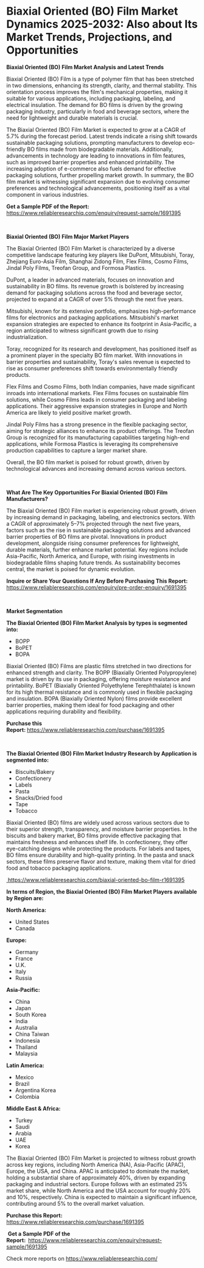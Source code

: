 <p><h1>Biaxial Oriented (BO) Film Market Dynamics 2025-2032: Also about Its Market Trends, Projections, and Opportunities</h1></p><p><strong>Biaxial Oriented (BO) Film Market Analysis and Latest Trends</strong></p>
<p><p>Biaxial Oriented (BO) Film is a type of polymer film that has been stretched in two dimensions, enhancing its strength, clarity, and thermal stability. This orientation process improves the film's mechanical properties, making it suitable for various applications, including packaging, labeling, and electrical insulation. The demand for BO films is driven by the growing packaging industry, particularly in food and beverage sectors, where the need for lightweight and durable materials is crucial.</p><p>The Biaxial Oriented (BO) Film Market is expected to grow at a CAGR of 5.7% during the forecast period. Latest trends indicate a rising shift towards sustainable packaging solutions, prompting manufacturers to develop eco-friendly BO films made from biodegradable materials. Additionally, advancements in technology are leading to innovations in film features, such as improved barrier properties and enhanced printability. The increasing adoption of e-commerce also fuels demand for effective packaging solutions, further propelling market growth. In summary, the BO film market is witnessing significant expansion due to evolving consumer preferences and technological advancements, positioning itself as a vital component in various industries.</p></p>
<p><strong>Get a Sample PDF of the Report:&nbsp;</strong> <a href="https://www.reliableresearchiq.com/enquiry/request-sample/1691395?utm_campaign=1720&utm_medium=2&utm_source=Github&utm_content=ia&utm_term=07012025&utm_id=biaxial-oriented-bo-film">https://www.reliableresearchiq.com/enquiry/request-sample/1691395</a></p>
<p>&nbsp;</p>
<p><strong>Biaxial Oriented (BO) Film Major Market Players</strong></p>
<p><p>The Biaxial Oriented (BO) Film Market is characterized by a diverse competitive landscape featuring key players like DuPont, Mitsubishi, Toray, Zhejiang Euro-Asia Film, Shanghai Zidong Film, Flex Films, Cosmo Films, Jindal Poly Films, Treofan Group, and Formosa Plastics. </p><p>DuPont, a leader in advanced materials, focuses on innovation and sustainability in BO films. Its revenue growth is bolstered by increasing demand for packaging solutions across the food and beverage sector, projected to expand at a CAGR of over 5% through the next five years.</p><p>Mitsubishi, known for its extensive portfolio, emphasizes high-performance films for electronics and packaging applications. Mitsubishi's market expansion strategies are expected to enhance its footprint in Asia-Pacific, a region anticipated to witness significant growth due to rising industrialization.</p><p>Toray, recognized for its research and development, has positioned itself as a prominent player in the specialty BO film market. With innovations in barrier properties and sustainability, Toray's sales revenue is expected to rise as consumer preferences shift towards environmentally friendly products.</p><p>Flex Films and Cosmo Films, both Indian companies, have made significant inroads into international markets. Flex Films focuses on sustainable film solutions, while Cosmo Films leads in consumer packaging and labeling applications. Their aggressive expansion strategies in Europe and North America are likely to yield positive market growth.</p><p>Jindal Poly Films has a strong presence in the flexible packaging sector, aiming for strategic alliances to enhance its product offerings. The Treofan Group is recognized for its manufacturing capabilities targeting high-end applications, while Formosa Plastics is leveraging its comprehensive production capabilities to capture a larger market share.</p><p>Overall, the BO film market is poised for robust growth, driven by technological advances and increasing demand across various sectors.</p></p>
<p>&nbsp;</p>
<p><strong>What Are The Key Opportunities For Biaxial Oriented (BO) Film Manufacturers?</strong></p>
<p><p>The Biaxial Oriented (BO) Film market is experiencing robust growth, driven by increasing demand in packaging, labeling, and electronics sectors. With a CAGR of approximately 5–7% projected through the next five years, factors such as the rise in sustainable packaging solutions and advanced barrier properties of BO films are pivotal. Innovations in product development, alongside rising consumer preferences for lightweight, durable materials, further enhance market potential. Key regions include Asia-Pacific, North America, and Europe, with rising investments in biodegradable films shaping future trends. As sustainability becomes central, the market is poised for dynamic evolution.</p></p>
<p><strong>Inquire or Share Your Questions If Any Before Purchasing This Report:</strong> <a href="https://www.reliableresearchiq.com/enquiry/pre-order-enquiry/1691395?utm_campaign=1720&utm_medium=2&utm_source=Github&utm_content=ia&utm_term=07012025&utm_id=biaxial-oriented-bo-film">https://www.reliableresearchiq.com/enquiry/pre-order-enquiry/1691395</a></p>
<p>&nbsp;</p>
<p><strong>Market Segmentation</strong></p>
<p><strong>The Biaxial Oriented (BO) Film Market Analysis by types is segmented into:</strong></p>
<p><ul><li>BOPP</li><li>BoPET</li><li>BOPA</li></ul></p>
<p><p>Biaxial Oriented (BO) Films are plastic films stretched in two directions for enhanced strength and clarity. The BOPP (Biaxially Oriented Polypropylene) market is driven by its use in packaging, offering moisture resistance and printability. BoPET (Biaxially Oriented Polyethylene Terephthalate) is known for its high thermal resistance and is commonly used in flexible packaging and insulation. BOPA (Biaxially Oriented Nylon) films provide excellent barrier properties, making them ideal for food packaging and other applications requiring durability and flexibility.</p></p>
<p><strong>Purchase this Report:&nbsp;</strong><a href="https://www.reliableresearchiq.com/purchase/1691395?utm_campaign=1720&utm_medium=2&utm_source=Github&utm_content=ia&utm_term=07012025&utm_id=biaxial-oriented-bo-film">https://www.reliableresearchiq.com/purchase/1691395</a></p>
<p>&nbsp;</p>
<p><strong>The Biaxial Oriented (BO) Film Market Industry Research by Application is segmented into:</strong></p>
<p><ul><li>Biscuits/Bakery</li><li>Confectionery</li><li>Labels</li><li>Pasta</li><li>Snacks/Dried food</li><li>Tape</li><li>Tobacco</li></ul></p>
<p><p>Biaxial Oriented (BO) films are widely used across various sectors due to their superior strength, transparency, and moisture barrier properties. In the biscuits and bakery market, BO films provide effective packaging that maintains freshness and enhances shelf life. In confectionery, they offer eye-catching designs while protecting the products. For labels and tapes, BO films ensure durability and high-quality printing. In the pasta and snack sectors, these films preserve flavor and texture, making them vital for dried food and tobacco packaging applications.</p></p>
<p><a href="https://www.reliableresearchiq.com/biaxial-oriented-bo-film-r1691395?utm_campaign=1720&utm_medium=2&utm_source=Github&utm_content=ia&utm_term=07012025&utm_id=biaxial-oriented-bo-film">&nbsp;https://www.reliableresearchiq.com/biaxial-oriented-bo-film-r1691395</a></p>
<p><strong>In terms of Region, the Biaxial Oriented (BO) Film Market Players available by Region are:</strong></p>
<p>
    <p> <strong> North America: </strong>
        <ul>
            <li>United States</li>
            <li>Canada</li>
        </ul>
        </p> 
    <p> <strong> Europe: </strong>
        <ul>
            <li>Germany</li>
            <li>France</li>
            <li>U.K.</li>
            <li>Italy</li>
            <li>Russia</li>
        </ul>
        </p> 
    <p> <strong> Asia-Pacific: </strong>
        <ul>
            <li>China</li>
            <li>Japan</li>
            <li>South Korea</li>
            <li>India</li>
            <li>Australia</li>
            <li>China Taiwan</li>
            <li>Indonesia</li>
            <li>Thailand</li>
            <li>Malaysia</li>
        </ul>
        </p> 
    <p> <strong> Latin America: </strong>
        <ul>
            <li>Mexico</li>
            <li>Brazil</li>
            <li>Argentina Korea</li>
            <li>Colombia</li>
        </ul>
        </p> 
    <p> <strong> Middle East & Africa: </strong>
        <ul>
            <li>Turkey</li>
            <li>Saudi</li>
            <li>Arabia</li>
            <li>UAE</li>
            <li>Korea</li>
        </ul>
    </p>
    </p>
<p><p>The Biaxial Oriented (BO) Film Market is projected to witness robust growth across key regions, including North America (NA), Asia-Pacific (APAC), Europe, the USA, and China. APAC is anticipated to dominate the market, holding a substantial share of approximately 40%, driven by expanding packaging and industrial sectors. Europe follows with an estimated 25% market share, while North America and the USA account for roughly 20% and 10%, respectively. China is expected to maintain a significant influence, contributing around 5% to the overall market valuation.</p></p>
<p><strong>Purchase this Report: </strong><a href="https://www.reliableresearchiq.com/purchase/1691395?utm_campaign=1720&utm_medium=2&utm_source=Github&utm_content=ia&utm_term=07012025&utm_id=biaxial-oriented-bo-film">https://www.reliableresearchiq.com/purchase/1691395</a></p>
<p>&nbsp;<strong>Get a Sample PDF of the Report:&nbsp;&nbsp;</strong><a href="https://www.reliableresearchiq.com/enquiry/request-sample/1691395?utm_campaign=1720&utm_medium=2&utm_source=Github&utm_content=ia&utm_term=07012025&utm_id=biaxial-oriented-bo-film">https://www.reliableresearchiq.com/enquiry/request-sample/1691395</a></p>
<p><strong></strong></p>
<p>Check more reports on <a href="https://www.reliableresearchiq.com/?utm_campaign=1720&utm_medium=2&utm_source=Github&utm_content=ia&utm_term=07012025&utm_id=biaxial-oriented-bo-film">https://www.reliableresearchiq.com/</a></p>